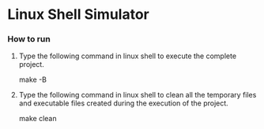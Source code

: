 <h1>Linux Shell Simulator</h1>

<h3>How to run</h3>

1. Type the following command in linux shell to execute the complete project.

   make -B
   
2. Type the following command in linux shell to clean all the temporary files and executable files created during the execution of the project.

   make clean
